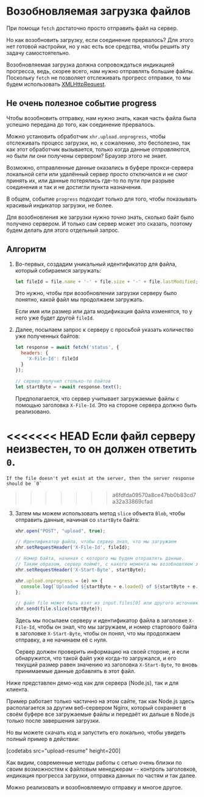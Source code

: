 # Возобновляемая загрузка файлов

При помощи `fetch` достаточно просто отправить файл на сервер.

Но как возобновить загрузку, если соединение прервалось? Для этого нет готовой настройки, но у нас есть все средства, чтобы решить эту задачу самостоятельно.

Возобновляемая загрузка должна сопровождаться индикацией прогресса, ведь, скорее всего, нам нужно отправлять большие файлы. Поскольку `fetch` не позволяет отслеживать прогресс отправки, то мы будем использовать [XMLHttpRequest](info:xmlhttprequest).

## Не очень полезное событие progress

Чтобы возобновить отправку, нам нужно знать, какая часть файла была успешно передана до того, как соединение прервалось.

Можно установить обработчик `xhr.upload.onprogress`, чтобы отслеживать процесс загрузки, но, к сожалению, это бесполезно, так как этот обработчик вызывается, только когда данные *отправляются*, но были ли они получены сервером? Браузер этого не знает.

Возможно, отправленные данные оказались в буфере прокси-сервера локальной сети или удалённый сервер просто отключился и не смог принять их, или данные потерялись где-то по пути при разрыве соединения и так и не достигли пункта назначения.

В общем, событие `progress` подходит только для того, чтобы показывать красивый индикатор загрузки, не более.

Для возобновления же загрузки нужно *точно* знать, сколько байт было получено сервером. И только сам сервер может это сказать, поэтому будем делать для этого отдельный запрос.

## Алгоритм

1. Во-первых, создадим уникальный идентификатор для файла, который собираемся загружать:
    ```js
    let fileId = file.name + '-' + file.size + '-' + file.lastModified;
    ```
    Это нужно, чтобы при возобновлении загрузки серверу было понятно, какой файл мы продолжаем загружать.

    Если имя или размер или дата модификация файла изменятся, то у него уже будет другой `fileId`.

2. Далее, посылаем запрос к серверу с просьбой указать количество уже полученных байтов:
    ```js
    let response = await fetch('status', {
      headers: {
        'X-File-Id': fileId
      }
    });

    // сервер получил столько-то байтов
    let startByte = +await response.text();
    ```

    Предполагается, что сервер учитывает загружаемые файлы с помощью заголовка `X-File-Id`. Это на стороне сервера должно быть реализовано.

<<<<<<< HEAD
    Если файл серверу неизвестен, то он должен ответить `0`.
=======
    If the file doesn't yet exist at the server, then the server response should be `0`
>>>>>>> a6fdfda09570a8ce47bb0b83cd7a32a33869cfad

3. Затем мы можем использовать метод `slice` объекта `Blob`, чтобы отправить данные, начиная со `startByte` байта:
    ```js
    xhr.open("POST", "upload", true);

    // Идентификатор файла, чтобы сервер знал, что мы загружаем
    xhr.setRequestHeader('X-File-Id', fileId);

    // Номер байта, начиная с которого мы будем отправлять данные.
    // Таким образом, сервер поймёт, с какого момента мы возобновляем загрузку
    xhr.setRequestHeader('X-Start-Byte', startByte);

    xhr.upload.onprogress = (e) => {
      console.log(`Uploaded ${startByte + e.loaded} of ${startByte + e.total}`);
    };

    // файл file может быть взят из input.files[0] или другого источника
    xhr.send(file.slice(startByte));
    ```

    Здесь мы посылаем серверу и идентификатор файла в заголовке `X-File-Id`, чтобы он знал, что мы загружаем, и номер стартового байта в заголовке `X-Start-Byte`, чтобы он понял, что мы продолжаем отправку, а не начинаем её с нуля.

    Сервер должен проверить информацию на своей стороне, и если обнаружится, что такой файл уже когда-то загружался, и его текущий размер равен значению из заголовка `X-Start-Byte`, то вновь принимаемые данные добавлять в этот файл.


Ниже представлен демо-код как для сервера (Node.js), так и для клиента.

Пример работает только частично на этом сайте, так как Node.js здесь располагается за другим веб-сервером Nginx, который сохраняет в своём буфере все загружаемые файлы и передаёт их дальше в Node.js только после завершения загрузки.

Но вы можете скачать код и запустить его локально, чтобы увидеть полный пример в действии:

[codetabs src="upload-resume" height=200]

Как видим, современные методы работы с сетью очень близки по своим возможностям к файловым менеджерам -- контроль заголовков, индикация прогресса загрузки, отправка данных по частям и так далее.

Можно реализовать и возобновляемую отправку и многое другое.
